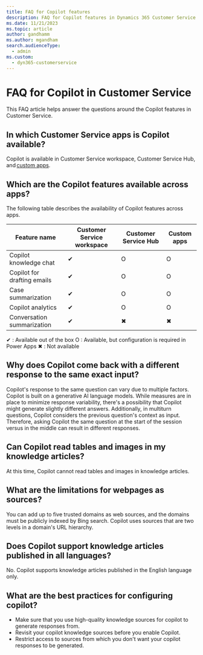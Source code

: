 ```yaml
---
title: FAQ for Copilot features
description: FAQ for Copilot features in Dynamics 365 Customer Service.
ms.date: 11/21/2023
ms.topic: article
author: gandhamm
ms.author: mgandham
search.audienceType: 
  - admin
ms.custom: 
  - dyn365-customerservice
---
```



# FAQ for Copilot in Customer Service

This FAQ article helps answer the questions around the Copilot features in Customer Service.

## In which Customer Service apps is Copilot available?  

Copilot is available in Customer Service workspace, Customer Service Hub, and [custom apps](../administer/copilot-powerapps-settings.md). 

## Which are the Copilot features available across apps?

The following table describes the availability of Copilot features across apps.

| Feature name | Customer Service workspace | Customer Service Hub | Custom apps |
| ------- | ----- | -------- | ----- | 
| Copilot knowledge chat| ✔ | O | O |
| Copilot for drafting emails| ✔ | O  |O  |
| Case summarization| ✔ | O  | O  |
| Copilot analytics| ✔ | O | O |
| Conversation summarization| ✔ | ✖ | ✖ |


✔ : Available out of the box 
O  : Available, but configuration is required in Power Apps 
✖ : Not available 

## Why does Copilot come back with a different response to the same exact input? 

Copilot's response to the same question can vary due to multiple factors. Copilot is built on a generative AI language models. While measures are in place to minimize response variability, there's a possibility that Copilot might generate slightly different answers. Additionally, in multiturn questions, Copilot considers the previous question's context as input. Therefore, asking Copilot the same question at the start of the session versus in the middle can result in different responses.

## Can Copilot read tables and images in my knowledge articles?
 At this time, Copilot cannot read tables and images in knowledge articles. 

## What are the limitations for webpages as sources? 

You can add up to five trusted domains as web sources, and the domains must be publicly indexed by Bing search. Copilot uses 
sources that are two levels in a domain's URL hierarchy. 

## Does Copilot support knowledge articles published in all languages? 

No. Copilot supports knowledge articles published in the English language only. 

## What are the best practices for configuring copilot?
 
- Make sure that you use high-quality knowledge sources for copilot to generate responses from.
- Revisit your copilot knowledge sources before you enable Copilot.
- Restrict access to sources from which you don't want your copilot responses to be generated.
